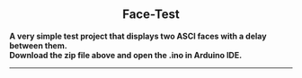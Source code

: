 
<br>

<div align="center">
  
  ## Face-Test

</div>

<b>A very simple test project that displays two ASCI faces with a delay between them.</b>
<br>
<b>Download the zip file above and open the .ino in Arduino IDE.</b>

<hr>

